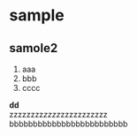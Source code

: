# sample
## samole2
1. aaa
2. bbb
3. cccc

**dd**  
zzzzzzzz*zzzz*zzzzzzzzzzz  
bbbbbbbbbbbbbbbbbbbbbbbbb
